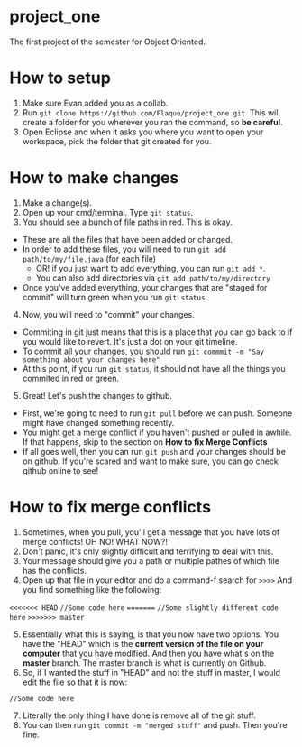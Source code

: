 # project_one
The first project of the semester for Object Oriented.

# How to setup
1. Make sure Evan added you as a collab.
2. Run `git clone https://github.com/Flaque/project_one.git`. This will create a folder for you wherever you ran the command,
so **be careful**. 
3. Open Eclipse and when it asks you where you want to open your workspace, pick the folder that git created for you. 

# How to make changes 
1. Make a change(s).
2. Open up your cmd/terminal. Type `git status`.
3. You should see a bunch of file paths in red. This is okay. 
  - These are all the files that have been added or changed.
  - In order to add these files, you will need to run `git add path/to/my/file.java` (for each file)
    - OR! if you just want to add everything, you can run `git add *`.
    - You can also add directories via `git add path/to/my/directory`
  - Once you've added everything, your changes that are "staged for commit" will turn green when you run `git status`
4. Now, you will need to "commit" your changes. 
  - Commiting in git just means that this is a place that you can go back to if you would like to revert. It's just a dot
   on your git timeline.
  - To commit all your changes, you should run `git commmit -m "Say something about your changes here"`
  - At this point, if you run `git status`, it should not have all the things you commited in red or green. 
5. Great! Let's push the changes to github.
  - First, we're going to need to run `git pull` before we can push. Someone might have changed something recently.
  - You might get a merge conflict if you haven't pushed or pulled in awhile. If that happens, skip to the section on **How to fix Merge Conflicts**
  - If all goes well, then you can run `git push` and your changes should be on github. If you're scared and want to make sure, you can go check github online to see!
  
# How to fix merge conflicts
1. Sometimes, when you pull, you'll get a message that you have lots of merge conflicts! OH NO! WHAT NOW?! 
2. Don't panic, it's only slightly difficult and terrifying to deal with this.
3. Your message should give you a path or multiple pathes of which file has the conflicts. 
4. Open up that file in your editor and do a command-f search for `>>>>` And you find something like the following:

`<<<<<<< HEAD`
    `//Some code here`
`=======`
   `//Some slightly different code here`
`>>>>>>> master`
  
5. Essentially what this is saying, is that you now have two options. You have the "HEAD" which is the **current version of the file on your computer** that you have modified. And then you have what's on the **master** branch. The master branch is what is currently on Github. 
6. So, if I wanted the stuff in "HEAD" and not the stuff in master, I would edit the file so that it is now:


 `//Some code here`
 
 
 7. Literally the only thing I have done is remove all of the git stuff. 
 8. You can then run `git commit -m "merged stuff"` and push. Then you're fine.
 
  
  
